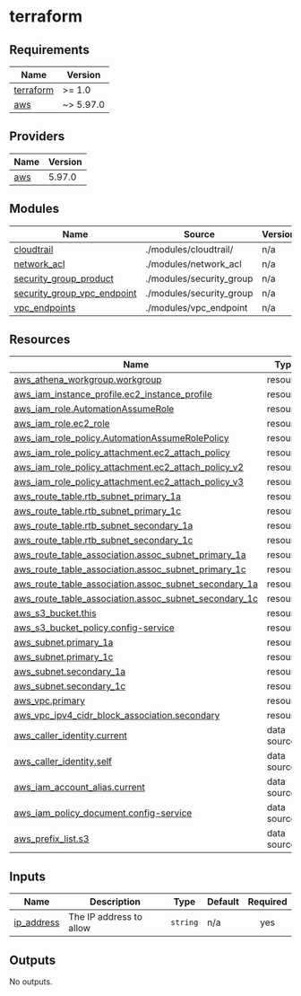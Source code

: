 # terraform

<!-- BEGINNING OF PRE-COMMIT-TERRAFORM DOCS HOOK -->
## Requirements

| Name | Version |
|------|---------|
| <a name="requirement_terraform"></a> [terraform](#requirement\_terraform) | >= 1.0 |
| <a name="requirement_aws"></a> [aws](#requirement\_aws) | ~> 5.97.0 |

## Providers

| Name | Version |
|------|---------|
| <a name="provider_aws"></a> [aws](#provider\_aws) | 5.97.0 |

## Modules

| Name | Source | Version |
|------|--------|---------|
| <a name="module_cloudtrail"></a> [cloudtrail](#module\_cloudtrail) | ./modules/cloudtrail/ | n/a |
| <a name="module_network_acl"></a> [network\_acl](#module\_network\_acl) | ./modules/network_acl | n/a |
| <a name="module_security_group_product"></a> [security\_group\_product](#module\_security\_group\_product) | ./modules/security_group | n/a |
| <a name="module_security_group_vpc_endpoint"></a> [security\_group\_vpc\_endpoint](#module\_security\_group\_vpc\_endpoint) | ./modules/security_group | n/a |
| <a name="module_vpc_endpoints"></a> [vpc\_endpoints](#module\_vpc\_endpoints) | ./modules/vpc_endpoint | n/a |

## Resources

| Name | Type |
|------|------|
| [aws_athena_workgroup.workgroup](https://registry.terraform.io/providers/hashicorp/aws/latest/docs/resources/athena_workgroup) | resource |
| [aws_iam_instance_profile.ec2_instance_profile](https://registry.terraform.io/providers/hashicorp/aws/latest/docs/resources/iam_instance_profile) | resource |
| [aws_iam_role.AutomationAssumeRole](https://registry.terraform.io/providers/hashicorp/aws/latest/docs/resources/iam_role) | resource |
| [aws_iam_role.ec2_role](https://registry.terraform.io/providers/hashicorp/aws/latest/docs/resources/iam_role) | resource |
| [aws_iam_role_policy.AutomationAssumeRolePolicy](https://registry.terraform.io/providers/hashicorp/aws/latest/docs/resources/iam_role_policy) | resource |
| [aws_iam_role_policy_attachment.ec2_attach_policy](https://registry.terraform.io/providers/hashicorp/aws/latest/docs/resources/iam_role_policy_attachment) | resource |
| [aws_iam_role_policy_attachment.ec2_attach_policy_v2](https://registry.terraform.io/providers/hashicorp/aws/latest/docs/resources/iam_role_policy_attachment) | resource |
| [aws_iam_role_policy_attachment.ec2_attach_policy_v3](https://registry.terraform.io/providers/hashicorp/aws/latest/docs/resources/iam_role_policy_attachment) | resource |
| [aws_route_table.rtb_subnet_primary_1a](https://registry.terraform.io/providers/hashicorp/aws/latest/docs/resources/route_table) | resource |
| [aws_route_table.rtb_subnet_primary_1c](https://registry.terraform.io/providers/hashicorp/aws/latest/docs/resources/route_table) | resource |
| [aws_route_table.rtb_subnet_secondary_1a](https://registry.terraform.io/providers/hashicorp/aws/latest/docs/resources/route_table) | resource |
| [aws_route_table.rtb_subnet_secondary_1c](https://registry.terraform.io/providers/hashicorp/aws/latest/docs/resources/route_table) | resource |
| [aws_route_table_association.assoc_subnet_primary_1a](https://registry.terraform.io/providers/hashicorp/aws/latest/docs/resources/route_table_association) | resource |
| [aws_route_table_association.assoc_subnet_primary_1c](https://registry.terraform.io/providers/hashicorp/aws/latest/docs/resources/route_table_association) | resource |
| [aws_route_table_association.assoc_subnet_secondary_1a](https://registry.terraform.io/providers/hashicorp/aws/latest/docs/resources/route_table_association) | resource |
| [aws_route_table_association.assoc_subnet_secondary_1c](https://registry.terraform.io/providers/hashicorp/aws/latest/docs/resources/route_table_association) | resource |
| [aws_s3_bucket.this](https://registry.terraform.io/providers/hashicorp/aws/latest/docs/resources/s3_bucket) | resource |
| [aws_s3_bucket_policy.config-service](https://registry.terraform.io/providers/hashicorp/aws/latest/docs/resources/s3_bucket_policy) | resource |
| [aws_subnet.primary_1a](https://registry.terraform.io/providers/hashicorp/aws/latest/docs/resources/subnet) | resource |
| [aws_subnet.primary_1c](https://registry.terraform.io/providers/hashicorp/aws/latest/docs/resources/subnet) | resource |
| [aws_subnet.secondary_1a](https://registry.terraform.io/providers/hashicorp/aws/latest/docs/resources/subnet) | resource |
| [aws_subnet.secondary_1c](https://registry.terraform.io/providers/hashicorp/aws/latest/docs/resources/subnet) | resource |
| [aws_vpc.primary](https://registry.terraform.io/providers/hashicorp/aws/latest/docs/resources/vpc) | resource |
| [aws_vpc_ipv4_cidr_block_association.secondary](https://registry.terraform.io/providers/hashicorp/aws/latest/docs/resources/vpc_ipv4_cidr_block_association) | resource |
| [aws_caller_identity.current](https://registry.terraform.io/providers/hashicorp/aws/latest/docs/data-sources/caller_identity) | data source |
| [aws_caller_identity.self](https://registry.terraform.io/providers/hashicorp/aws/latest/docs/data-sources/caller_identity) | data source |
| [aws_iam_account_alias.current](https://registry.terraform.io/providers/hashicorp/aws/latest/docs/data-sources/iam_account_alias) | data source |
| [aws_iam_policy_document.config-service](https://registry.terraform.io/providers/hashicorp/aws/latest/docs/data-sources/iam_policy_document) | data source |
| [aws_prefix_list.s3](https://registry.terraform.io/providers/hashicorp/aws/latest/docs/data-sources/prefix_list) | data source |

## Inputs

| Name | Description | Type | Default | Required |
|------|-------------|------|---------|:--------:|
| <a name="input_ip_address"></a> [ip\_address](#input\_ip\_address) | The IP address to allow | `string` | n/a | yes |

## Outputs

No outputs.
<!-- END OF PRE-COMMIT-TERRAFORM DOCS HOOK -->
